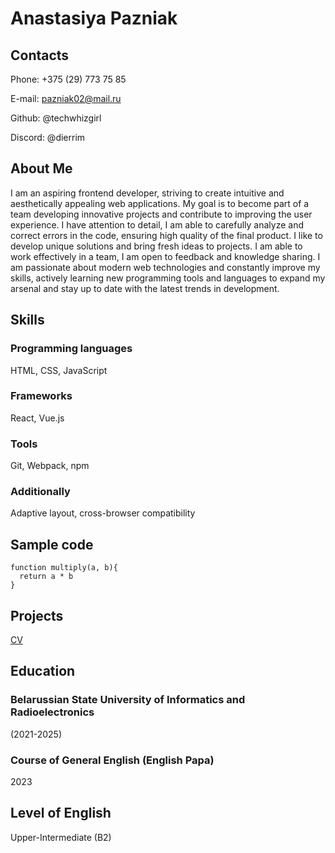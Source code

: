 # Anastasiya Pazniak
## Contacts
Phone: +375 (29) 773 75 85


E-mail: pazniak02@mail.ru


Github: @techwhizgirl


Discord: @dierrim
## About Me
I am an aspiring frontend developer, striving to create intuitive and aesthetically appealing web applications. My goal is to become part of a team developing innovative projects and contribute to improving the user experience. I have attention to detail, I am able to carefully analyze and correct errors in the code, ensuring high quality of the final product. I like to develop unique solutions and bring fresh ideas to projects. I am able to work effectively in a team, I am open to feedback and knowledge sharing. I am passionate about modern web technologies and constantly improve my skills, actively learning new programming tools and languages to expand my arsenal and stay up to date with the latest trends in development.
## Skills
### Programming languages
HTML, CSS, JavaScript
### Frameworks
React, Vue.js
### Tools
Git, Webpack, npm
### Additionally
Adaptive layout, cross-browser compatibility
## Sample code
```
function multiply(a, b){
  return a * b
}
```
## Projects
[CV](https://github.com/techwhizgirl/rsschool-cv/blob/eb245c3950fe13c642da1376cfa09e4c9b014fb5/cv.md)
## Education
### Belarussian State University of Informatics and Radioelectronics
(2021-2025)
### Course of General English (English Papa)
2023
## Level of English
Upper-Intermediate (B2)